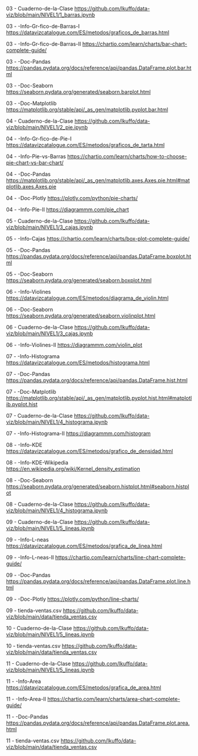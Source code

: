 
03 - Cuaderno-de-la-Clase
https://github.com/lkuffo/data-viz/blob/main/NIVEL1/1_barras.ipynb

03 - -Info-Gr-fico-de-Barras-I
https://datavizcatalogue.com/ES/metodos/graficos_de_barras.html

03 - -Info-Gr-fico-de-Barras-II
https://chartio.com/learn/charts/bar-chart-complete-guide/

03 - -Doc-Pandas
https://pandas.pydata.org/docs/reference/api/pandas.DataFrame.plot.bar.html

03 - -Doc-Seaborn
https://seaborn.pydata.org/generated/seaborn.barplot.html

03 - -Doc-Matplotlib
https://matplotlib.org/stable/api/_as_gen/matplotlib.pyplot.bar.html

04 - Cuaderno-de-la-Clase
https://github.com/lkuffo/data-viz/blob/main/NIVEL1/2_pie.ipynb

04 - -Info-Gr-fico-de-Pie-I
https://datavizcatalogue.com/ES/metodos/graficos_de_tarta.html

04 - -Info-Pie-vs-Barras
https://chartio.com/learn/charts/how-to-choose-pie-chart-vs-bar-chart/

04 - -Doc-Pandas
https://matplotlib.org/stable/api/_as_gen/matplotlib.axes.Axes.pie.html#matplotlib.axes.Axes.pie

04 - -Doc-Plotly
https://plotly.com/python/pie-charts/

04 - -Info-Pie-II
https://diagrammm.com/pie_chart

05 - Cuaderno-de-la-Clase
https://github.com/lkuffo/data-viz/blob/main/NIVEL1/3_cajas.ipynb

05 - -Info-Cajas
https://chartio.com/learn/charts/box-plot-complete-guide/

05 - -Doc-Pandas
https://pandas.pydata.org/docs/reference/api/pandas.DataFrame.boxplot.html

05 - -Doc-Seaborn
https://seaborn.pydata.org/generated/seaborn.boxplot.html

06 - -Info-Violines
https://datavizcatalogue.com/ES/metodos/diagrama_de_violin.html

06 - -Doc-Seaborn
https://seaborn.pydata.org/generated/seaborn.violinplot.html

06 - Cuaderno-de-la-Clase
https://github.com/lkuffo/data-viz/blob/main/NIVEL1/3_cajas.ipynb

06 - -Info-Violines-II
https://diagrammm.com/violin_plot

07 - -Info-Histograma
https://datavizcatalogue.com/ES/metodos/histograma.html

07 - -Doc-Pandas
https://pandas.pydata.org/docs/reference/api/pandas.DataFrame.hist.html

07 - -Doc-Matplotlib
https://matplotlib.org/stable/api/_as_gen/matplotlib.pyplot.hist.html#matplotlib.pyplot.hist

07 - Cuaderno-de-la-Clase
https://github.com/lkuffo/data-viz/blob/main/NIVEL1/4_histograma.ipynb

07 - -Info-Histograma-II
https://diagrammm.com/histogram

08 - -Info-KDE
https://datavizcatalogue.com/ES/metodos/grafico_de_densidad.html

08 - -Info-KDE-Wikipedia
https://en.wikipedia.org/wiki/Kernel_density_estimation

08 - -Doc-Seaborn
https://seaborn.pydata.org/generated/seaborn.histplot.html#seaborn.histplot

08 - Cuaderno-de-la-Clase
https://github.com/lkuffo/data-viz/blob/main/NIVEL1/4_histograma.ipynb

09 - Cuaderno-de-la-Clase
https://github.com/lkuffo/data-viz/blob/main/NIVEL1/5_lineas.ipynb

09 - -Info-L-neas
https://datavizcatalogue.com/ES/metodos/grafica_de_linea.html

09 - -Info-L-neas-II
https://chartio.com/learn/charts/line-chart-complete-guide/

09 - -Doc-Pandas
https://pandas.pydata.org/docs/reference/api/pandas.DataFrame.plot.line.html

09 - -Doc-Plotly
https://plotly.com/python/line-charts/

09 - tienda-ventas.csv
https://github.com/lkuffo/data-viz/blob/main/data/tienda_ventas.csv

10 - Cuaderno-de-la-Clase
https://github.com/lkuffo/data-viz/blob/main/NIVEL1/5_lineas.ipynb

10 - tienda-ventas.csv
https://github.com/lkuffo/data-viz/blob/main/data/tienda_ventas.csv

11 - Cuaderno-de-la-Clase
https://github.com/lkuffo/data-viz/blob/main/NIVEL1/5_lineas.ipynb

11 - -Info-Area
https://datavizcatalogue.com/ES/metodos/grafica_de_area.html

11 - -Info-Area-II
https://chartio.com/learn/charts/area-chart-complete-guide/

11 - -Doc-Pandas
https://pandas.pydata.org/docs/reference/api/pandas.DataFrame.plot.area.html

11 - tienda-ventas.csv
https://github.com/lkuffo/data-viz/blob/main/data/tienda_ventas.csv
